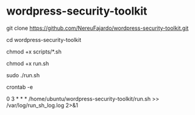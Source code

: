# wordpress-security-toolkit

git clone https://github.com/NereuFajardo/wordpress-security-toolkit.git

cd wordpress-security-toolkit

chmod +x scripts/*.sh

chmod +x run.sh

sudo ./run.sh

crontab -e

0 3 * * * /home/ubuntu/wordpress-security-toolkit/run.sh >> /var/log/run_sh_log.log 2>&1



